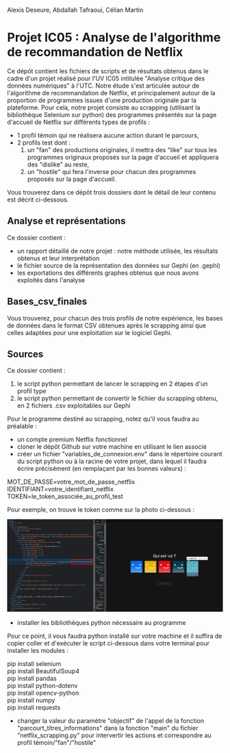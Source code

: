 Alexis Deseure, Abdallah Tafraoui, Célian Martin

# Projet IC05 : Analyse de l'algorithme de recommandation de Netflix

Ce dépôt contient les fichiers de scripts et de résultats obtenus dans le cadre d'un projet réalisé pour l'UV IC05 intitulée "Analyse critique des données
numériques" à l'UTC.
Notre étude s'est articulée autour de l'algorithme de recommandation  de Netflix, et principalement autour de la proportion de programmes issues d'une production originale par la plateforme. Pour cela, notre projet consiste au scrapping (utilisant la bibliothèque Selenium sur python) des programmes présentés sur la page d'accueil de Netflix sur différents types de profils : 
* 1 profil témoin qui ne réalisera aucune action durant le parcours,
* 2 profils test dont :
    1. un "fan" des productions originales, il mettra des "like" sur tous les programmes originaux proposés sur la page d'accueil et appliquera des "dislike" au reste,
    2. un "hostile" qui fera l'inverse pour chacun des programmes proposés sur la page d'accueil.

Vous trouverez dans ce dépôt trois dossiers dont le détail de leur contenu est décrit ci-dessous.

## Analyse et représentations

Ce dossier contient :
* un rapport détaillé de notre projet : notre méthode utilisée, les résultats obtenus et leur interprétation
* le fichier source de la représentation des données sur Gephi (en .gephi)
* les exportations des différents graphes obtenus que nous avons exploités dans l'analyse

## Bases_csv_finales

Vous trouverez, pour chacun des trois profils de notre expérience, les bases de données dans le format CSV obtenues après le scrapping ainsi que celles adaptées pour une exploitation sur le logiciel Gephi.

## Sources

Ce dossier contient :
1. le script python permettant de lancer le scrapping en 2 étapes d'un profil type
2. le script python permettant de convertir le fichier du scrapping obtenu, en 2 fichiers .csv exploitables sur Gephi

Pour le programme destiné au scrapping, notez qu'il vous faudra au préalable :
* un compte premium Netflix fonctionnel
* cloner le dépôt Github sur votre machine en utilisant le lien associé
* créer un fichier "variables_de_connexion.env" dans le répertoire courant du script python ou à la racine de votre projet, dans lequel il faudra écrire précisément (en remplaçant par les bonnes valeurs) :

MOT_DE_PASSE=votre_mot_de_passe_netflix<br>
IDENTIFIANT=votre_identifiant_netflix<br>
TOKEN=le_token_associée_au_profil_test<br>

Pour exemple, on trouve le token comme sur la photo ci-dessous : 

![Capture d'écran pour trouver le token d'un profil Netflix](/token_profil_netflix_readme_screenshot.png)

* installer les bibliothèques python nécessaire au programme

Pour ce point, il vous faudra python installé sur votre machine et il suffira de copier coller et d'exécuter le script ci-dessous dans votre terminal pour installer les modules :

pip install selenium<br>
pip install BeautifulSoup4<br>
pip install pandas<br>
pip install python-dotenv<br>
pip install opencv-python<br>
pip install numpy<br>
pip install requests<br>

* changer la valeur du paramètre "objectif" de l'appel de la fonction "parcourt_titres_informations" dans la fonction "main" du fichier "netflix_scrapping.py" pour intervertir les actions et correspondre au profil témoin/"fan"/"hostile"
